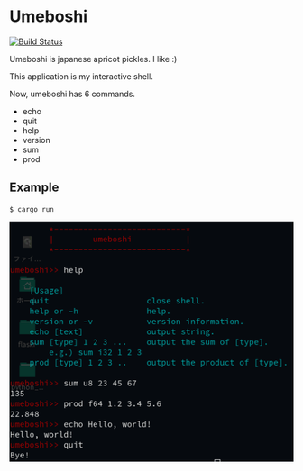 # Umeboshi

[![Build Status](https://travis-ci.org/masahiko-ofgp/umeboshi.svg?branch=master)](https://travis-ci.org/masahiko-ofgp/umeboshi)

Umeboshi is japanese apricot pickles. I like :)

This application is my interactive shell.

Now, umeboshi has 6 commands.

- echo
- quit
- help
- version
- sum
- prod

## Example

    $ cargo run

<img src="./imgs/screenshot-umeboshi.png" alt="umeboshi screenshot">

